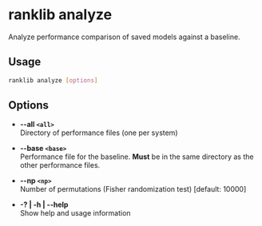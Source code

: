 ﻿# ranklib analyze

Analyze performance comparison of saved models against a baseline.

## Usage

```sh
ranklib analyze [options]
```

## Options

- **--all `<all>`**  
  Directory of performance files (one per system)

- **--base `<base>`**  
  Performance file for the baseline. **Must** be in the same directory as the other performance files.

- **--np `<np>`**  
  Number of permutations (Fisher randomization test) [default: 10000]

- **-? | -h | --help**  
  Show help and usage information
